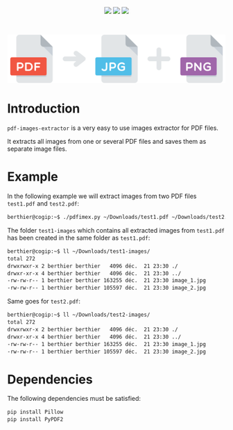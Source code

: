 <p align="center">
  <img src="https://img.shields.io/badge/Version-v1.0-blue.svg" />
  <img src="https://img.shields.io/badge/Python-3.11-blue.svg" />
  <img src="https://img.shields.io/badge/License-GNU%20GPL%20v3-blue.svg" />
</p>
<br>

<p align="center">
  <img src="image.svg" />
</p>


Introduction
============

`pdf-images-extractor` is a very easy to use images extractor for PDF files.

It extracts all images from one or several PDF files and saves them as 
separate image files.


Example
=======

In the following example we will extract images from two PDF files `test1.pdf` and `test2.pdf`: 

```bash
berthier@cogip:~$ ./pdfimex.py ~/Downloads/test1.pdf ~/Downloads/test2.pdf
````

The folder `test1-images` which contains all extracted images from `test1.pdf` has been created in the same
folder as `test1.pdf`:

```bash
berthier@cogip:~$ ll ~/Downloads/test1-images/
total 272
drwxrwxr-x 2 berthier berthier   4096 déc.  21 23:30 ./
drwxr-xr-x 4 berthier berthier   4096 déc.  21 23:30 ../
-rw-rw-r-- 1 berthier berthier 163255 déc.  21 23:30 image_1.jpg
-rw-rw-r-- 1 berthier berthier 105597 déc.  21 23:30 image_2.jpg
````

Same goes for `test2.pdf`:

```bash
berthier@cogip:~$ ll ~/Downloads/test2-images/
total 272
drwxrwxr-x 2 berthier berthier   4096 déc.  21 23:30 ./
drwxr-xr-x 4 berthier berthier   4096 déc.  21 23:30 ../
-rw-rw-r-- 1 berthier berthier 163255 déc.  21 23:30 image_1.jpg
-rw-rw-r-- 1 berthier berthier 105597 déc.  21 23:30 image_2.jpg
````


Dependencies
============

The following dependencies must be satisfied:

```bash
pip install Pillow
pip install PyPDF2
````
